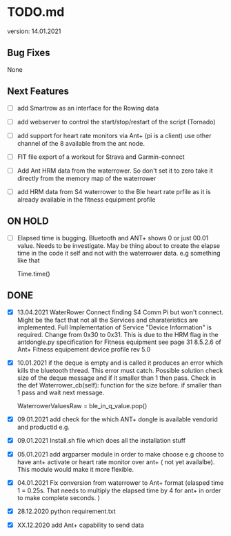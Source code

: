 # TODO.md

version: 14.01.2021

## Bug Fixes

None 

## Next Features

- [ ] add Smartrow as an interface for the Rowing data 
- [ ] add webserver to control the start/stop/restart of the script (Tornado)
- [ ] add support for heart rate monitors via Ant+ (pi is a client) use other channel of the 8 available from 
the ant node.
  
- [ ] FIT file export of a workout for Strava and Garmin-connect 
- [ ] Add Ant HRM data from the waterrower. So don't set it to zero take it directly from the memory map of the waterrower
- [ ] add HRM data from S4 waterrower to the Ble heart rate prfile as it is already available in the fitness equipment
profile
  
## ON HOLD 

- [ ] Elapsed time is bugging. Bluetooth and ANT+ shows 0 or just 00.01 value. Needs to be investigate. 
May be thing about to create the elapse time in the code it self and not with the 
  waterrower data. e.g something like that 
  

    Time.time()


## DONE

- [x] 13.04.2021 WaterRower Connect finding S4 Comm Pi but won't connect. Might be the fact that not all the Services and 
  charateristics are implemented. Full Implementation of Service "Device Information" is required. 
  Change from 0x30 to 0x31. This is due to the HRM flag in the antdongle.py specification for Fitness equipment
  see page 31 8.5.2.6 of Ant+ Fitness equipement device profile rev 5.0
  
  
- [x] 10.01.2021 if the deque is empty and is called it produces an error which kills the bluetooth thread. This error must
catch. Possible solution check size of the deque message and if it smaller than 1 then pass. Check in the def Waterrower_cb(self): 
function for the size before. if smaller than 1 pass and wait next message.
  

    WaterrowerValuesRaw = ble_in_q_value.pop()
  

  
- [x] 09.01.2021 add check for the which ANT+ dongle is available vendorid and productid e.g.  
- [x] 09.01.2021 Install.sh file which does all the installation stuff
- [x] 05.01.2021 add argparser module in order to make choose e.g choose to have ant+ activate or heart rate monitor over 
ant+ ( not yet availalbe). This module would make it more flexible.
- [x] 04.01.2021 Fix conversion from waterrower to Ant+ format (elasped time 1 = 0.25s. That needs to multiply the elapsed time 
  by 4 for ant+ in order to make complete seconds. )
- [x] 28.12.2020 python requirement.txt
- [x] XX.12.2020 add Ant+ capability to send data





    




